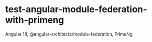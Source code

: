 # test-angular-module-federation-with-primeng
Angular 18, @angular-architects/module-federation, PrimeNg
